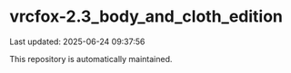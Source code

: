 # vrcfox-2.3_body_and_cloth_edition

Last updated: 2025-06-24 09:37:56

This repository is automatically maintained.
